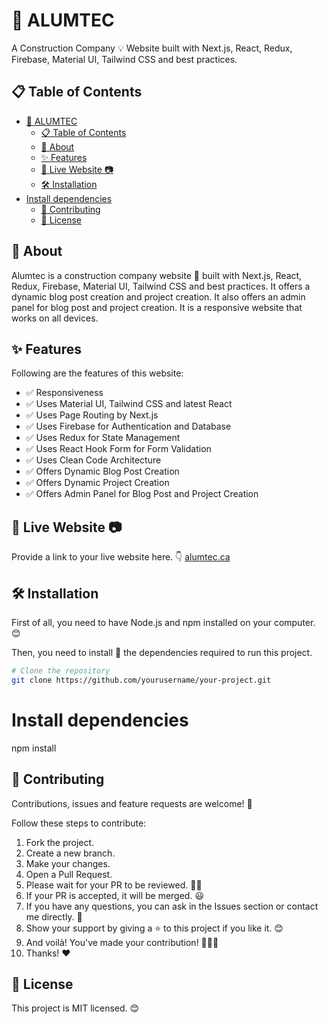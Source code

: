 # 🚧 ALUMTEC

A Construction Company 💡 Website built with Next.js, React, Redux, Firebase, Material UI, Tailwind CSS and best practices. 

## 📋 Table of Contents

- [🚧 ALUMTEC](#-alumtec)
  - [📋 Table of Contents](#-table-of-contents)
  - [🧐 About](#-about)
  - [✨ Features](#-features)
  - [🎥 Live Website 📷](#-live-website-)
  - [🛠️ Installation](#️-installation)
- [Install dependencies](#install-dependencies)
  - [🤝 Contributing](#-contributing)
  - [📄 License](#-license)

## 🧐 About

Alumtec is a construction company website 🌟 built with Next.js, React, Redux, Firebase, Material UI, Tailwind CSS and best practices. It offers a dynamic blog post creation and project creation. It also offers an admin panel for blog post and project creation. It is a responsive website that works on all devices.

## ✨ Features

Following are the features of this website:

- ✅ Responsiveness
- ✅ Uses Material UI, Tailwind CSS and latest React
- ✅ Uses Page Routing by Next.js
- ✅ Uses Firebase for Authentication and Database
- ✅ Uses Redux for State Management
- ✅ Uses React Hook Form for Form Validation
- ✅ Uses Clean Code Architecture
- ✅ Offers Dynamic Blog Post Creation
- ✅ Offers Dynamic Project Creation
- ✅ Offers Admin Panel for Blog Post and Project Creation

## 🎥 Live Website 📷

Provide a link to your live website here. 👇
[alumtec.ca](https://alumtec.ca/)

## 🛠️ Installation

First of all, you need to have Node.js and npm installed on your computer. 😊

Then, you need to install 🔧 the dependencies required to run this project.

```bash
# Clone the repository
git clone https://github.com/yourusername/your-project.git
```

# Install dependencies

npm install

## 🤝 Contributing

Contributions, issues and feature requests are welcome! 🤝

Follow these steps to contribute:

1. Fork the project.
2. Create a new branch.
3. Make your changes.
4. Open a Pull Request.
5. Please wait for your PR to be reviewed. 🙏🏼
6. If your PR is accepted, it will be merged. 😃
7. If you have any questions, you can ask in the Issues section or contact me directly. 🤩
8. Show your support by giving a ⭐ to this project if you like it. 😊
9. And voilà! You've made your contribution! 🎉🎉🎉
10. Thanks! ❤️

## 📄 License

This project is MIT licensed. 😊
